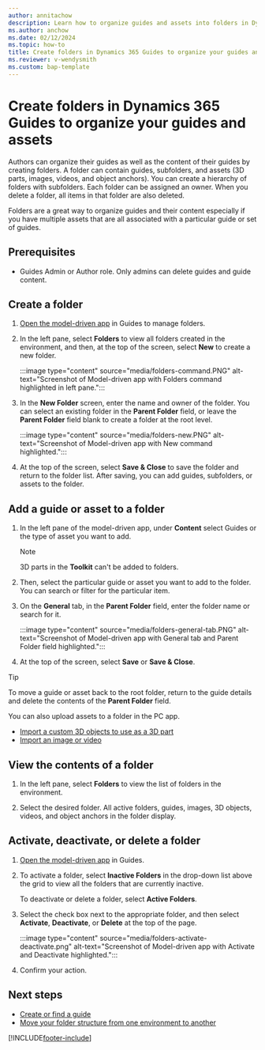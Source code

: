 ```yaml
---
author: annitachow
description: Learn how to organize guides and assets into folders in Dynamics 365 Guides.
ms.author: anchow
ms.date: 02/12/2024
ms.topic: how-to
title: Create folders in Dynamics 365 Guides to organize your guides and assets
ms.reviewer: v-wendysmith
ms.custom: bap-template
---
```


# Create folders in Dynamics 365 Guides to organize your guides and assets

Authors can organize their guides as well as the content of their guides by creating folders. A folder can contain guides, subfolders, and assets (3D parts, images, videos, and object anchors). You can create a hierarchy of folders with subfolders. Each folder can be assigned an owner. When you delete a folder, all items in that folder are also deleted.

Folders are a great way to organize guides and their content especially if you have multiple assets that are all associated with a particular guide or set of guides.

## Prerequisites

- Guides Admin or Author role. Only admins can delete guides and guide content.

## Create a folder

1. [Open the model-driven app](open-model-driven-app.md) in Guides to manage folders.

1. In the left pane, select **Folders** to view all folders created in the environment, and then, at the top of the screen, select **New** to create a new folder.

   :::image type="content" source="media/folders-command.PNG" alt-text="Screenshot of Model-driven app with Folders command highlighted in left pane.":::

1. In the **New Folder** screen, enter the name and owner of the folder. You can select an existing folder in the **Parent Folder** field, or leave the **Parent Folder** field blank to create a folder at the root level.

   :::image type="content" source="media/folders-new.PNG" alt-text="Screenshot of Model-driven app with New command highlighted.":::

1. At the top of the screen, select **Save & Close** to save the folder and return to the folder list. After saving, you can add guides, subfolders, or assets to the folder.

## Add a guide or asset to a folder

1. In the left pane of the model-driven app, under **Content** select Guides or the type of asset you want to add.

   > [!NOTE]
   > 3D parts in the **Toolkit** can't be added to folders.

1. Then, select the particular guide or asset you want to add to the folder. You can search or filter for the particular item.

1. On the **General** tab, in the **Parent Folder** field, enter the folder name or search for it.

   :::image type="content" source="media/folders-general-tab.PNG" alt-text="Screenshot of Model-driven app with General tab and Parent Folder field highlighted.":::

1. At the top of the screen, select **Save** or **Save & Close**.

> [!TIP]
> To move a guide or asset back to the root folder, return to the guide details and delete the contents of the **Parent Folder** field.

You can also upload assets to a folder in the PC app.

- [Import a custom 3D objects to use as a 3D part](pc-app-add-3D-part.md#import-a-custom-3d-object-to-use-as-a-3d-part)
- [Import an image or video](pc-app-add-media.md#import-an-image-or-video)

## View the contents of a folder

1. In the left pane, select **Folders** to view the list of folders in the environment.

1. Select the desired folder. All active folders, guides, images, 3D objects, videos, and object anchors in the folder display.

## Activate, deactivate, or delete a folder

1. [Open the model-driven app](open-model-driven-app.md) in Guides.

1. To activate a folder, select **Inactive Folders** in the drop-down list above the grid to view all the folders that are currently inactive.

   To deactivate or delete a folder, select **Active Folders**.

1. Select the check box next to the appropriate folder, and then select **Activate**, **Deactivate**, or **Delete** at the top of the page.

   :::image type="content" source="media/folders-activate-deactivate.png" alt-text="Screenshot of Model-driven app with Activate and Deactivate highlighted.":::

1. Confirm your action.

## Next steps

- [Create or find a guide](create-guide.md)
- [Move your folder structure from one environment to another](admin-export-import-folders.md)

[!INCLUDE[footer-include](../includes/footer-banner.md)]
